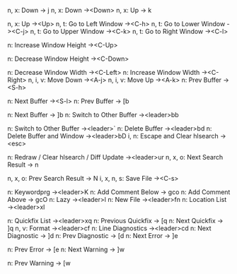 n, x: Down -> j
n, x: Down ->\<Down>
n, x: Up -> k
<!--SR:!2024-10-25,47,309-->
n, x: Up ->\<Up>
n, t: Go to Left Window ->\<C-h>
n, t: Go to Lower Window ->\<C-j>
n, t: Go to Upper Window ->\<C-k>
n, t: Go to Right Window ->\<C-l>
<!--SR:!2024-09-11,3,267-->
n: Increase Window Height ->\<C-Up>
<!--SR:!2024-09-12,4,270-->
n: Decrease Window Height ->\<C-Down>
<!--SR:!2024-09-09,1,230-->
n: Decrease Window Width ->\<C-Left>
n: Increase Window Width ->\<C-Right>
n, i, v: Move Down ->\<A-j>
n, i, v: Move Up ->\<A-k>
n: Prev Buffer ->\<S-h>
<!--SR:!2024-09-09,1,202-->
n: Next Buffer ->\<S-l>
n: Prev Buffer -> [b
<!--SR:!2024-09-10,2,247-->
n: Next Buffer -> ]b
n: Switch to Other Buffer ->\<leader>bb
<!--SR:!2024-09-09,1,230-->
n: Switch to Other Buffer ->\<leader>`
n: Delete Buffer ->\<leader>bd
n: Delete Buffer and Window ->\<leader>bD
i, n: Escape and Clear hlsearch ->\<esc>
<!--SR:!2024-09-09,1,230-->
n: Redraw / Clear hlsearch / Diff Update ->\<leader>ur
n, x, o: Next Search Result -> n
<!--SR:!2024-10-29,51,308-->
n, x, o: Prev Search Result -> N
i, x, n, s: Save File ->\<C-s>
<!--SR:!2024-09-10,2,247-->
n: Keywordprg ->\<leader>K
n: Add Comment Below -> gco
n: Add Comment Above -> gcO
n: Lazy ->\<leader>l
n: New File ->\<leader>fn
n: Location List ->\<leader>xl
<!--SR:!2024-09-10,2,226-->
n: Quickfix List ->\<leader>xq
n: Previous Quickfix -> [q
n: Next Quickfix -> ]q
n, v: Format ->\<leader>cf
n: Line Diagnostics ->\<leader>cd
n: Next Diagnostic -> ]d
n: Prev Diagnostic -> [d
n: Next Error -> ]e
<!--SR:!2024-09-09,1,189-->
n: Prev Error -> [e
n: Next Warning -> ]w
<!--SR:!2024-09-10,2,247-->
n: Prev Warning -> [w
<!--SR:!2024-09-11,3,267-->
